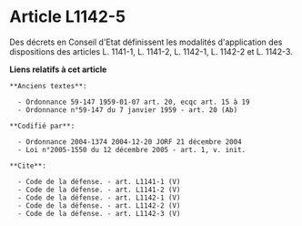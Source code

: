 # Article L1142-5

Des décrets en Conseil d'Etat définissent les modalités d'application des dispositions des articles L. 1141-1, L. 1141-2, L.
1142-1, L. 1142-2 et L. 1142-3.

**Liens relatifs à cet article**

	**Anciens textes**:

	  - Ordonnance 59-147 1959-01-07 art. 20, ecqc art. 15 à 19
	  - Ordonnance n°59-147 du 7 janvier 1959 - art. 20 (Ab)

	**Codifié par**:

	  - Ordonnance 2004-1374 2004-12-20 JORF 21 décembre 2004
	  - Loi n°2005-1550 du 12 décembre 2005 - art. 1, v. init.

	**Cite**:

	  - Code de la défense. - art. L1141-1 (V)
	  - Code de la défense. - art. L1141-2 (V)
	  - Code de la défense. - art. L1142-1 (V)
	  - Code de la défense. - art. L1142-2 (V)
	  - Code de la défense. - art. L1142-3 (V)
